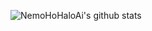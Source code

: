 ![NemoHoHaloAi's github stats](https://github-readme-stats.vercel.app/api?username=NemoHoHaloAi&show_icons=true&theme=dark&include_all_commits=true&count_private=true&title=xxx)
